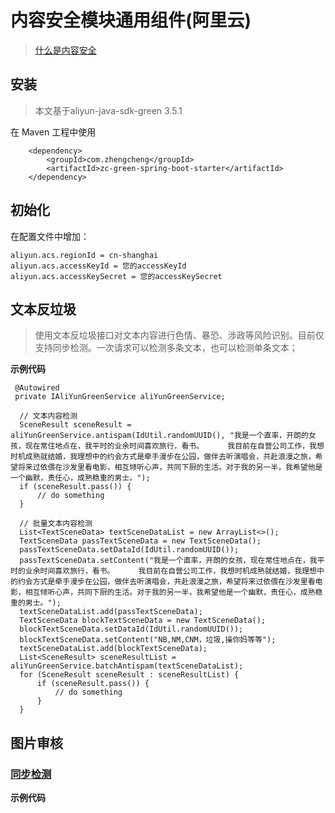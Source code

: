 # 内容安全模块通用组件(阿里云)

> [什么是内容安全](https://help.aliyun.com/document_detail/28417.html?spm=a2c4g.11174283.6.542.51647487jEe3gQ)

## 安装

> 本文基于aliyun-java-sdk-green 3.5.1 

在 Maven 工程中使用

```
    <dependency>
        <groupId>com.zhengcheng</groupId>
        <artifactId>zc-green-spring-boot-starter</artifactId>
    </dependency>
```

## 初始化

在配置文件中增加：
```
aliyun.acs.regionId = cn-shanghai
aliyun.acs.accessKeyId = 您的accessKeyId
aliyun.acs.accessKeySecret = 您的accessKeySecret
```

## 文本反垃圾

> 使用文本反垃圾接口对文本内容进行色情、暴恐、涉政等风险识别。目前仅支持同步检测。一次请求可以检测多条文本，也可以检测单条文本；

**示例代码**

```
 @Autowired
 private IAliYunGreenService aliYunGreenService;
 
  // 文本内容检测
  SceneResult sceneResult = aliYunGreenService.antispam(IdUtil.randomUUID(), "我是一个直率，开朗的女孩，现在常住地点在，我平时的业余时间喜欢旅行，看书。  　　我目前在自营公司工作，我想时机成熟就结婚，我理想中的约会方式是牵手漫步在公园，做伴去听演唱会，共赴浪漫之旅，希望将来过依偎在沙发里看电影，相互倾听心声，共同下厨的生活。对于我的另一半，我希望他是一个幽默，责任心，成熟稳重的男士。");
  if (sceneResult.pass()) {
      // do something
  }
     
  // 批量文本内容检测   
  List<TextSceneData> textSceneDataList = new ArrayList<>();
  TextSceneData passTextSceneData = new TextSceneData();
  passTextSceneData.setDataId(IdUtil.randomUUID());
  passTextSceneData.setContent("我是一个直率，开朗的女孩，现在常住地点在，我平时的业余时间喜欢旅行，看书。  　　我目前在自营公司工作，我想时机成熟就结婚，我理想中的约会方式是牵手漫步在公园，做伴去听演唱会，共赴浪漫之旅，希望将来过依偎在沙发里看电影，相互倾听心声，共同下厨的生活。对于我的另一半，我希望他是一个幽默，责任心，成熟稳重的男士。");
  textSceneDataList.add(passTextSceneData);
  TextSceneData blockTextSceneData = new TextSceneData();
  blockTextSceneData.setDataId(IdUtil.randomUUID());
  blockTextSceneData.setContent("NB,NM,CNM，垃圾,操你妈等等");
  textSceneDataList.add(blockTextSceneData);
  List<SceneResult> sceneResultList = aliYunGreenService.batchAntispam(textSceneDataList);
  for (SceneResult sceneResult : sceneResultList) {
      if (sceneResult.pass()) {
          // do something
      }
  }   
```




## 图片审核

### [同步检测](https://help.aliyun.com/document_detail/70292.html?spm=a2c4g.11186623.6.618.6b031e7fBt51sn)

**示例代码**
